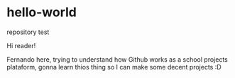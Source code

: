 # hello-world
repository test

Hi reader!

Fernando here, trying to understand how Github works as a school projects plataform, gonna learn thios thing so I can make some decent projects :D
